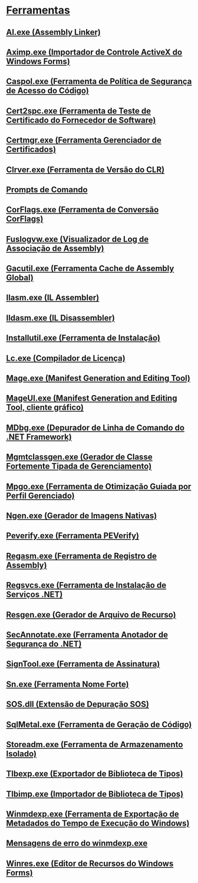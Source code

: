 # [Ferramentas](index.md)
## [Al.exe (Assembly Linker)](al-exe-assembly-linker.md)
## [Aximp.exe (Importador de Controle ActiveX do Windows Forms)](aximp-exe-windows-forms-activex-control-importer.md)
## [Caspol.exe (Ferramenta de Política de Segurança de Acesso do Código)](caspol-exe-code-access-security-policy-tool.md)
## [Cert2spc.exe (Ferramenta de Teste de Certificado do Fornecedor de Software)](cert2spc-exe-software-publisher-certificate-test-tool.md)
## [Certmgr.exe (Ferramenta Gerenciador de Certificados)](certmgr-exe-certificate-manager-tool.md)
## [Clrver.exe (Ferramenta de Versão do CLR)](clrver-exe-clr-version-tool.md)
## [Prompts de Comando](developer-command-prompt-for-vs.md)
## [CorFlags.exe (Ferramenta de Conversão CorFlags)](corflags-exe-corflags-conversion-tool.md)
## [Fuslogvw.exe (Visualizador de Log de Associação de Assembly)](fuslogvw-exe-assembly-binding-log-viewer.md)
## [Gacutil.exe (Ferramenta Cache de Assembly Global)](gacutil-exe-gac-tool.md)
## [Ilasm.exe (IL Assembler)](ilasm-exe-il-assembler.md)
## [Ildasm.exe (IL Disassembler)](ildasm-exe-il-disassembler.md)
## [Installutil.exe (Ferramenta de Instalação)](installutil-exe-installer-tool.md)
## [Lc.exe (Compilador de Licença)](lc-exe-license-compiler.md)
## [Mage.exe (Manifest Generation and Editing Tool)](mage-exe-manifest-generation-and-editing-tool.md)
## [MageUI.exe (Manifest Generation and Editing Tool, cliente gráfico)](mageui-exe-manifest-generation-and-editing-tool-graphical-client.md)
## [MDbg.exe (Depurador de Linha de Comando do .NET Framework)](mdbg-exe.md)
## [Mgmtclassgen.exe (Gerador de Classe Fortemente Tipada de Gerenciamento)](mgmtclassgen-exe.md)
## [Mpgo.exe (Ferramenta de Otimização Guiada por Perfil Gerenciado)](mpgo-exe-managed-profile-guided-optimization-tool.md)
## [Ngen.exe (Gerador de Imagens Nativas)](ngen-exe-native-image-generator.md)
## [Peverify.exe (Ferramenta PEVerify)](peverify-exe-peverify-tool.md)
## [Regasm.exe (Ferramenta de Registro de Assembly)](regasm-exe-assembly-registration-tool.md)
## [Regsvcs.exe (Ferramenta de Instalação de Serviços .NET)](regsvcs-exe-net-services-installation-tool.md)
## [Resgen.exe (Gerador de Arquivo de Recurso)](resgen-exe-resource-file-generator.md)
## [SecAnnotate.exe (Ferramenta Anotador de Segurança do .NET)](secannotate-exe-net-security-annotator-tool.md)
## [SignTool.exe (Ferramenta de Assinatura)](signtool-exe.md)
## [Sn.exe (Ferramenta Nome Forte)](sn-exe-strong-name-tool.md)
## [SOS.dll (Extensão de Depuração SOS)](sos-dll-sos-debugging-extension.md)
## [SqlMetal.exe (Ferramenta de Geração de Código)](sqlmetal-exe-code-generation-tool.md)
## [Storeadm.exe (Ferramenta de Armazenamento Isolado)](storeadm-exe-isolated-storage-tool.md)
## [Tlbexp.exe (Exportador de Biblioteca de Tipos)](tlbexp-exe-type-library-exporter.md)
## [Tlbimp.exe (Importador de Biblioteca de Tipos)](tlbimp-exe-type-library-importer.md)
## [Winmdexp.exe (Ferramenta de Exportação de Metadados do Tempo de Execução do Windows)](winmdexp-exe-windows-runtime-metadata-export-tool.md)
## [Mensagens de erro do winmdexp.exe](winmdexp-exe-error-messages.md)
## [Winres.exe (Editor de Recursos do Windows Forms)](winres-exe-windows-forms-resource-editor.md)
